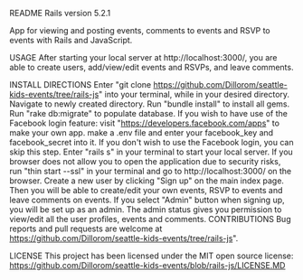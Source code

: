 README
Rails version 5.2.1

App for viewing and posting events, comments to events and RSVP to events with Rails and JavaScript.

USAGE
After starting your local server at http://localhost:3000/, you are able to create users, add/view/edit events and RSVPs, and leave comments.

INSTALL DIRECTIONS
Enter "git clone https://github.com/Dillorom/seattle-kids-events/tree/rails-js" into your terminal, while in your desired directory.
Navigate to newly created directory.
Run "bundle install" to install all gems.
Run "rake db:migrate" to populate database.
If you wish to have use of the Facebook login feature: visit "https://developers.facebook.com/apps" to make your own app. make a .env file and enter your facebook_key and facebook_secret into it. If you don't wish to use the Facebook login, you can skip this step.
Enter "rails s" in your terminal to start your local server. If you browser does not allow you to open the application due to security risks, run "thin start --ssl" in your terminal and go to http://localhost:3000/ on the browser.
Create a new user by clicking "Sign up" on the main index page. Then you will be able to create/edit your own events, RSVP to events and leave comments on events.
If you select "Admin" button when signing up, you will be set up as an admin. The admin status gives you permission to view/edit all the user profiles, events and comments. 
CONTRIBUTIONS
Bug reports and pull requests are welcome at https://github.com/Dillorom/seattle-kids-events/tree/rails-js".

LICENSE
This project has been licensed under the MIT open source license: 
https://github.com/Dillorom/seattle-kids-events/blob/rails-js/LICENSE.MD